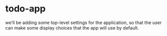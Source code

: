 # todo-app

we’ll be adding some top-level settings for the application, so that the user can make some display choices that the app will use by default.
